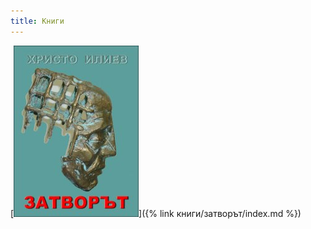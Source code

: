 ```yaml
---
title: Книги
---
```


[<img src="/images/zatvorat.jpg" alt="Затворът" />]({% link книги/затворът/index.md %})

